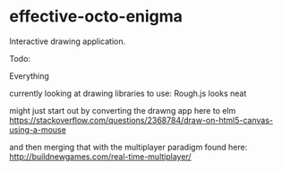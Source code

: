 # effective-octo-enigma

Interactive drawing application. 

Todo:

Everything

currently looking at drawing libraries to use:
Rough.js looks neat


might just start out by converting the drawng app here to elm
https://stackoverflow.com/questions/2368784/draw-on-html5-canvas-using-a-mouse

and then merging that with the multiplayer paradigm found here:
http://buildnewgames.com/real-time-multiplayer/


